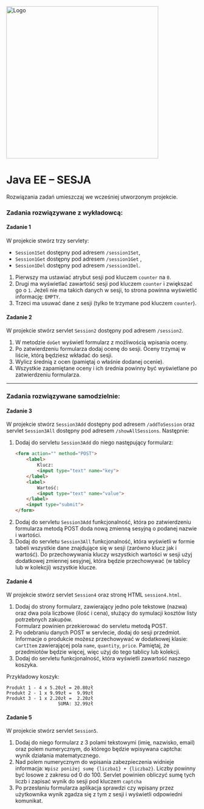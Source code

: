 <img alt="Logo" src="http://coderslab.pl/svg/logo-coderslab.svg" width="400">

# Java EE – SESJA

Rozwiązania zadań umieszczaj we wcześniej utworzonym projekcie.

### Zadania rozwiązywane z wykładowcą:

#### Zadanie 1

W projekcie stwórz trzy servlety:
 - `Session1Set` dostępny pod adresem `/session1Set`, 
 - `Session1Get` dostępny pod adresem `/session1Get` ,
 - `Session1Del` dostępny pod adresem `/session1Del`.

1. Pierwszy ma ustawiać atrybut sesji pod kluczem ```counter``` na `0`.
2. Drugi ma wyświetlać zawartość sesji pod kluczem ```counter``` i zwiększać go o `1`. 
Jeżeli nie ma takich danych w sesji, to strona powinna wyświetlić informację: `EMPTY`.
3. Trzeci ma usuwać dane z sesji (tylko te trzymane pod kluczem ```counter```).

#### Zadanie 2

W projekcie stwórz servlet `Session2` dostępny pod adresem `/session2`.
1. W metodzie `doGet` wyświetl formularz z możliwością wpisania oceny. 
2. Po zatwierdzeniu formularza dodaj ocenę do sesji. Oceny trzymaj w liście, którą będziesz wkładać do sesji.
3. Wylicz średnią z ocen (pamiętaj o właśnie dodanej ocenie).
4. Wszystkie zapamiętane oceny i ich średnia powinny być wyświetlane po zatwierdzeniu formularza.

-------------------------------------------------------------------------------

### Zadania rozwiązywane samodzielnie:

#### Zadanie 3

W projekcie stwórz  `Session3Add` dostępny pod adresem `/addToSession` oraz servlet `Session3All`
 dostępny pod adresem `/showAllSessions`. Następnie:
1. Dodaj do servletu `Session3Add` do niego następujący formularz:  
    ```html
    <form action="" method="POST">
        <label>
            Klucz:
            <input type="text" name="key">
        </label>
        <label>
            Wartość:
            <input type="text" name="value">
        </label>
        <input type="submit">
    </form>
    ```
2. Dodaj do servletu `Session3Add` funkcjonalność, 
która po zatwierdzeniu formularza metodą POST doda nową zmienną sesyjną o podanej nazwie i wartości. 
3. Dodaj do servletu `Session3All` funkcjonalność,
 która wyświetli w formie tabeli wszystkie dane znajdujące się w sesji (zarówno klucz jak i wartość). 
Do przechowywania kluczy wszystkich wartości w sesji użyj dodatkowej zmiennej sesyjnej, 
która będzie przechowywać (w tablicy lub w kolekcji) wszystkie klucze.

#### Zadanie 4

W projekcie stwórz servlet `Session4` oraz stronę HTML `session4.html`.
1. Dodaj do strony formularz, zawierający jedno pole tekstowe (nazwa) oraz dwa pola liczbowe (ilość i cena),
służący do symulacji kosztów listy potrzebnych zakupów.  
Formularz powinien przekierować do servletu metodą POST.
2. Po odebraniu danych POST w servlecie, dodaj do sesji przedmiot. 
Informacje o produkcie możesz przechowywać w dodatkowej klasie: `CartItem` zawierającej pola `name`, `quantity`, `price`.
Pamiętaj, że przedmiotów będzie więcej, więc użyj do tego tablicy lub kolekcji. 
3. Dodaj do servletu funkcjonalność, która wyświetli zawartość naszego koszyka.

Przykładowy koszyk:
```
Produkt 1 - 4 x 5.20zł = 20.80zł
Produkt 2 - 1 x 9.99zł =  9.99zł
Produkt 3 - 1 x 2.20zł =  2.20zł
                   SUMA: 32.99zł
```



#### Zadanie 5

W projekcie stwórz servlet `Session5`.
1. Dodaj do niego formularz z 3 polami tekstowymi (imię, nazwisko, email) oraz polem numerycznym,
 do którego będzie wpisywana captcha: wynik działania matematycznego. 
2. Nad polem numerycznym do wpisania zabezpieczenia widnieje informacja:
 `Wpisz poniżej sumę {liczba1} + {liczba2}`.
  Liczby powinny być losowe z zakresu od 0 do 100. 
  Servlet powinien obliczyć sumę tych liczb i zapisać wynik do sesji pod kluczem `captcha`
3. Po przesłaniu formularza aplikacja sprawdzi czy wpisany przez użytkownika wynik zgadza 
się z tym z sesji i wyświetli odpowiedni komunikat.



[lorempixel]:http://lorempixel.com/
